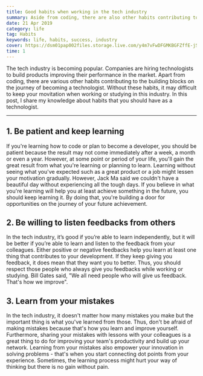```yaml
---
title: Good habits when working in the tech industry
summary: Aside from coding, there are also other habits contributing to the building blocks which aims to become technologists. Without these habits, it may difficult to keep your movitation in the tech industry.
date: 21 Apr 2019
category: life
tag: Habits
keywords: life, habits, success, industry
cover: https://dsm01pap002files.storage.live.com/y4m7vFwDFGMKBGFZffE-jS7l-5SNV7ed1a0bjQPduEcFkWV-nF-Jot85KzVo9vDIZJ2wIuyuPne-SVdvYSiZfq9guGqNhWXlYih0wlrgjPKR8uAgF-cBA1Qrd8zpBEONXijAdh9yWmXhogIKWYD9GNhz9BUktGiEiK1-Ff40MpIWCASfNTBJiCQx_ljSp9-xHXL?width=1280&height=809&cropmode=none
time: 1
---
```


The tech industry is becoming popular. Companies are hiring technologists to build products improving their performance in the market. Apart from coding, there are various other habits contributing to the building blocks on the journey of becoming a technologist. Without these habits, it may difficult to keep your movitation when working or studying in this industry. In this post, I share my knowledge about habits that you should have as a technologist.

---

## 1. Be patient and keep learning
If you're learning how to code or plan to become a developer, you should be patient because the result may not come immediately after a week, a month or even a year. However, at some point or period of your life, you'll gain the great result from what you're learning or planning to learn. Learning without seeing what you've expected such as a great product or a job might lessen your motivation gradually. However, Jack Ma said we couldn't have a beautiful day without experiencing all the tough days. If you believe in what you're learning will help you at least achieve something in the future, you should keep learning it. By doing that, you're building a door for opportunities on the journey of your future achievement. 

## 2. Be willing to listen feedbacks from others
In the tech industry, it’s good if you’re able to learn independently, but it will be better if you’re able to learn and listen to the feedback from your colleagues. Either positive or negative feedbacks help you learn at least one thing that contributes to your development. If they keep giving you feedback, it does mean that they want you to better. Thus, you should respect those people who always give you feedbacks while working or studying. Bill Gates said, "We all need people who will give us feedback. That's how we improve".

## 3. Learn from your mistakes
In the tech industry, it doesn't matter how many mistakes you make but the important thing is what you've learned from those. Thus, don't be afraid of making mistakes because that's how you learn and improve yourself. Furthermore, sharing your mistakes with lessons with your colleagues is a great thing to do for improving your team's productivity and build up your network. Learning from your mistakes also empower your innovation in solving problems - that's when you start connecting dot points from your experience. Sometimes, the learning process might hurt your way of thinking but there is no gain without pain.
